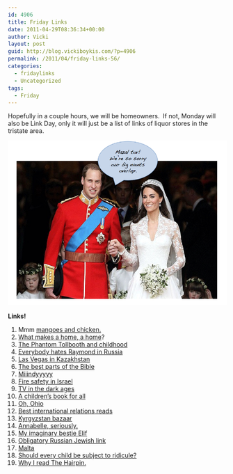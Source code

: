 ```yaml
---
id: 4906
title: Friday Links
date: 2011-04-29T08:36:34+00:00
author: Vicki
layout: post
guid: http://blog.vickiboykis.com/?p=4906
permalink: /2011/04/friday-links-56/
categories:
  - fridaylinks
  - Uncategorized
tags:
  - Friday
---
```

Hopefully in a couple hours, we will be homeowners.  If not, Monday will also be Link Day, only it will just be a list of links of liquor stores in the tristate area.

<p style="text-align: center;">
  <a href="https://raw.githubusercontent.com/veekaybee/wlb/gh-pages/assets/images/2011/04/Screen-shot-2011-04-29-at-8.35.23-AM.png"><img class="aligncenter size-full wp-image-4914" title="Screen shot 2011-04-29 at 8.35.23 AM" src="https://raw.githubusercontent.com/veekaybee/wlb/gh-pages/assets/images/2011/04/Screen-shot-2011-04-29-at-8.35.23-AM.png" alt="" width="534" height="378" /></a>
</p>

**Links!**

  1. Mmm <a href="http://www.rubinary.com/2011/04/27/mango-chicken-braised-in-wine/" target="_blank">mangoes and chicken.</a>
  2. <a href="http://www.apartmenttherapy.com/sf/inspiration/home-is-where-the-heart-is-what-makes-a-home-a-home-145202?utm_source=feedburner&utm_medium=feed&utm_campaign=Feed%3A+apartmenttherapy%2Fmain+%28Main%29" target="_blank">What makes a home, a home</a>?
  3. <a href="http://www.nybooks.com/blogs/nyrblog/2011/apr/21/michael-chabon-phantom-tollbooth-wonder-words/" target="_blank">The Phantom Tollbooth and childhood</a>
  4. <a href="http://articles.philly.com/2011-04-26/news/29474884_1_russian-television-russian-men-k-r-insurance" target="_blank">Everybody hates Raymond in Russia</a>
  5. <a href="http://www.eurasianet.org/node/63354" target="_blank">Las Vegas in Kazakhstan</a>
  6. <a href="http://www.reddit.com/r/politics/comments/gvz51/my_favorite_part_of_the_bible/" target="_blank">The best parts of the Bible</a>
  7. <a href="http://www.happiness-project.com/happiness_project/2011/04/its-helpful-to-remember-the-younger-version-of-me-because-it-reminds-me-to-feel-grateful-when-i-want.html" target="_blank">Miiindyyyyy</a>
  8. <a href="http://lizraelupdate.com/2011/04/18/do-israeli-kids-ever-learn-the-fire-safety-lesson/" target="_blank">Fire safety in Israel</a>
  9. <a href="http://www.rimarama.com/2011/04/what-it-was-like-to-watch-tv-in-the-dark-ages.html" target="_blank">TV in the dark ages</a>
 10. <a href="http://www.theawl.com/2011/04/heres-a-childrens-book-for-your-parent-friends" target="_blank">A children&#8217;s book for all</a>
 11. <a href="http://www.suburbansweetheart.com/2011/04/putting-oh-hey-in-ohio.html" target="_blank">Oh, Ohio</a>
 12. <a href="http://drezner.foreignpolicy.com/posts/2011/04/26/announcing_the_ir_101_contest" target="_blank">Best international relations reads</a>
 13. <a href="http://www.neweurasia.net/business-and-economics/dordoi-bazaar-in-pictures/" target="_blank">Kyrgyzstan bazaar</a>
 14. <a href="http://thehairpin.com/2011/04/calm-down-annabelle" target="_blank">Annabelle, seriously.</a>
 15. <a href="http://www.guardian.co.uk/books/2011/apr/21/elif-batuman-bestseller-life" target="_blank">My imaginary bestie Elif </a>
 16. <a href="http://www.tabletmag.com/life-and-religion/65457/trans-siberian/?utm_source=rss&utm_medium=rss&utm_campaign=trans-siberian" target="_blank">Obligatory Russian Jewish link</a>
 17. <a href="http://www.aladyinlondon.com/2011/04/malta-sightseeing-hotels-restaurants.html" target="_blank">Malta</a>
 18. <a href="http://www.bbc.co.uk/news/magazine-13140772" target="_blank">Should every child be subject to ridicule? </a>
 19. <a href="http://www.annehelenpetersen.com/?p=2263" target="_blank">Why I read The Hairpin.</a>